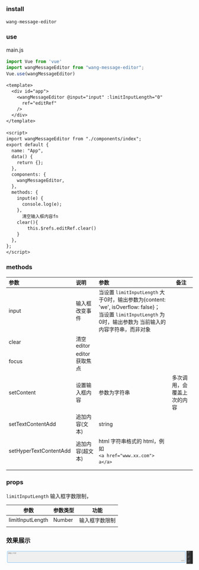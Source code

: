 ### install

```
wang-message-editor
```

### use

main.js

```js
import Vue from 'vue'
import wangMessageEditor from "wang-message-editor";
Vue.use(wangMessageEditor)
```



```vue
<template>
  <div id="app">
    <wangMessageEditor @input="input" :limitInputLength="0" 
      ref="editRef"
	/>
  </div>
</template>

<script>
import wangMessageEditor from "./components/index";
export default {
  name: "App",
  data() {
    return {};
  },
  components: {
    wangMessageEditor,
  },
  methods: {
    input(e) {
      console.log(e);
    },
      清空输入框内容fn
    clear(){
        this.$refs.editRef.clear()
    }
  },
};
</script>
```



### methods

| 参数                   | 说明             | 参数                                                         | 备注                       |
| :--------------------- | :--------------- | :----------------------------------------------------------- | -------------------------- |
| input                  | 输入框改变事件   | 当设置 `limitInputLength` 大于0时，输出参数为{content: 'we', isOverflow: false}；<br />当设置 `limitInputLength` 为0时，输出参数为 当前输入的内容字符串，而非对象 |                            |
| clear                  | 清空editor       |                                                              |                            |
| focus                  | editor获取焦点   |                                                              |                            |
| setContent             | 设置输入框内容   | 参数为字符串                                                 | 多次调用，会覆盖上次的内容 |
| setTextContentAdd      | 追加内容(文本)   | string                                                       |                            |
| setHyperTextContentAdd | 追加内容(超文本) | html  字符串格式的 html，例如 <br /> `<a href="www.xx.com"> a</a>` |                            |
|                        |                  |                                                              |                            |
|                        |                  |                                                              |                            |



### props

`limitInputLength` 输入框字数限制， 

| 参数             | 参数类型 | 功能           |
| ---------------- | -------- | -------------- |
| limitInputLength | Number   | 输入框字数限制 |
|                  |          |                |

### 效果展示

![image-20220517170110107](images/image-20220517170110107.png)